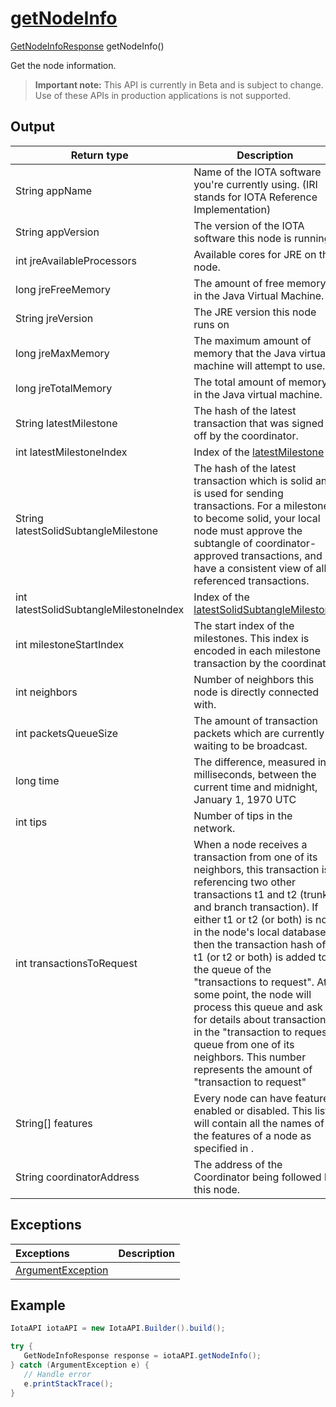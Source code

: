 
# [getNodeInfo](https://github.com/iotaledger/iota-java/blob/dev/jota/src/main/java/jota/IotaAPICore.java#L143)
 [GetNodeInfoResponse](https://github.com/iotaledger/iota-java/blob/dev/jota/src/main/java/jota/dto/response/GetNodeInfoResponse.java) getNodeInfo()

Get the node information.
> **Important note:** This API is currently in Beta and is subject to change. Use of these APIs in production applications is not supported.

    
## Output
| Return type | Description |
|--|--|
| String appName | Name of the IOTA software you're currently using. (IRI stands for IOTA Reference Implementation) |
| String appVersion | The version of the IOTA software this node is running. |
| int jreAvailableProcessors | Available cores for JRE on this node. |
| long jreFreeMemory | The amount of free memory in the Java Virtual Machine. |
| String jreVersion | The JRE version this node runs on |
| long jreMaxMemory | The maximum amount of memory that the Java virtual machine will attempt to use. |
| long jreTotalMemory | The total amount of memory in the Java virtual machine. |
| String latestMilestone | The hash of the latest transaction that was signed off by the coordinator. |
| int latestMilestoneIndex | Index of the [latestMilestone](https://github.com/iotaledger/iota-java/blob/dev/jota/src/main/java/jota/dto/response/GetNodeInfoResponse.java#L48) |
| String latestSolidSubtangleMilestone | The hash of the latest transaction which is solid and is used for sending transactions.   For a milestone to become solid, your local node must approve the subtangle of coordinator-approved transactions,    and have a consistent view of all referenced transactions. |
| int latestSolidSubtangleMilestoneIndex | Index of the [latestSolidSubtangleMilestone](https://github.com/iotaledger/iota-java/blob/dev/jota/src/main/java/jota/dto/response/GetNodeInfoResponse.java#L60) |
| int milestoneStartIndex | The start index of the milestones.   This index is encoded in each milestone transaction by the coordinator |
| int neighbors | Number of neighbors this node is directly connected with. |
| int packetsQueueSize | The amount of transaction packets which are currently waiting to be broadcast. |
| long time | The difference, measured in milliseconds, between the current time and midnight, January 1, 1970 UTC |
| int tips | Number of tips in the network. |
| int transactionsToRequest | When a node receives a transaction from one of its neighbors,   this transaction is referencing two other transactions t1 and t2 (trunk and branch transaction).   If either t1 or t2 (or both) is not in the node's local database,   then the transaction hash of t1 (or t2 or both) is added to the queue of the "transactions to request".  At some point, the node will process this queue and ask for details about transactions in the   "transaction to request" queue from one of its neighbors.   This number represents the amount of "transaction to request" |
| String[] features | Every node can have features enabled or disabled.   This list will contain all the names of the features of a node as specified in . |
| String coordinatorAddress | The address of the Coordinator being followed by this node. |

## Exceptions
| Exceptions     | Description |
|:---------------|:--------|
| [ArgumentException](https://github.com/iotaledger/iota-java/blob/dev/jota/src/main/java/jota/error/ArgumentException.java) |  |


 ## Example
 
 ```Java
 IotaAPI iotaAPI = new IotaAPI.Builder().build();

try { 
    GetNodeInfoResponse response = iotaAPI.getNodeInfo();
} catch (ArgumentException e) { 
    // Handle error
    e.printStackTrace(); 
}
 ```
